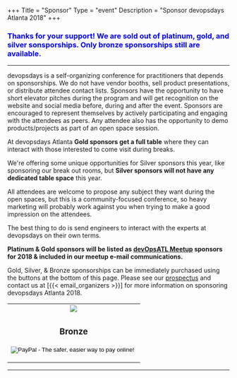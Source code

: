 +++
Title = "Sponsor"
Type = "event"
Description = "Sponsor devopsdays Atlanta 2018"
+++

<h3 style="color:blue;">Thanks for your support! We are sold out of platinum, gold, and silver sonsporships. Only bronze sponsorships still are available.</h3>

<hr>
devopsdays is a self-organizing conference for practitioners that depends on sponsorships. We do not have vendor booths, sell product presentations, or distribute attendee contact lists. Sponsors have the opportunity to have short elevator pitches during the program and will get recognition on the website and social media before, during and after the event. Sponsors are encouraged to represent themselves by actively participating and engaging with the attendees as peers. Any attendee also has the opportunity to demo products/projects as part of an open space session.
<p>
At devopsdays Atlanta <strong>Gold sponsors get a full table</strong> where they can interact with those interested to come visit during breaks.
<p>
We're offering some unique opportunities for Silver sponsors this year, like sponsoring our break out rooms, but <strong>Silver sponsors will not have any dedicated table space</strong> this year.
<p>
All attendees are welcome to propose any subject they want during the open spaces, but this is a community-focused conference, so heavy marketing will probably work against you when trying to make a good impression on the attendees.
<p>
The best thing to do is send engineers to interact with the experts at devopsdays on their own terms.
<p>
<strong>Platinum &amp; Gold sponsors will be listed as <a href="https://www.meetup.com/DevOpsATL/">devOpsATL Meetup</a> sponsors for 2018 &amp; included in our meetup e-mail communications.</strong>
<p>Gold, Silver, &amp; Bronze sponsorships can be immediately purchased using the buttons at the bottom of this page. Please see our <a href="https://assets.devopsdays.org/events/2018/atlanta/devopsdays-atlanta-2018-prospectus.pdf">prospectus</a> and contact us at [{{< email_organizers >}}] for more information on sponsoring devopsdays Atlanta 2018.
<table style="text-align:center">
<tr>
<td colspan="3">
<img src="https://assets.devopsdays.org/events/2018/atlanta/atlanta-2018-sponsor-table.png" />
</td>
</tr>
<tr>
<td>
<h3>Bronze</h3>
<form action="https://www.paypal.com/cgi-bin/webscr" method="post" target="_top">
<input type="hidden" name="cmd" value="_s-xclick">
<input type="hidden" name="hosted_button_id" value="T9ZE3BYK6GBGS">
<input type="image" src="https://www.paypalobjects.com/en_US/i/btn/btn_paynowCC_LG.gif" border="0" name="submit" alt="PayPal - The safer, easier way to pay online!">
<img alt="" border="0" src="https://www.paypalobjects.com/en_US/i/scr/pixel.gif" width="1" height="1">
</form>
</td>
</tr>
</table>
<hr/>
